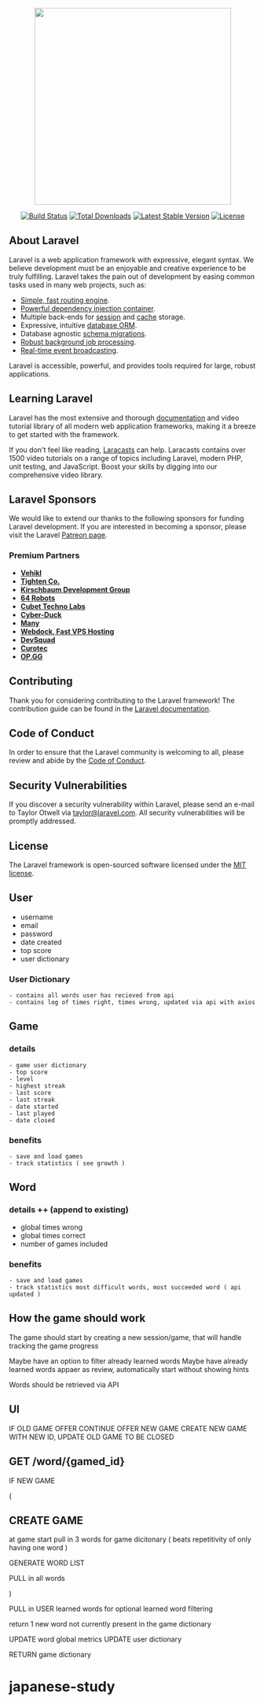 <p align="center"><a href="https://laravel.com" target="_blank"><img src="https://raw.githubusercontent.com/laravel/art/master/logo-lockup/5%20SVG/2%20CMYK/1%20Full%20Color/laravel-logolockup-cmyk-red.svg" width="400"></a></p>

<p align="center">
<a href="https://travis-ci.org/laravel/framework"><img src="https://travis-ci.org/laravel/framework.svg" alt="Build Status"></a>
<a href="https://packagist.org/packages/laravel/framework"><img src="https://img.shields.io/packagist/dt/laravel/framework" alt="Total Downloads"></a>
<a href="https://packagist.org/packages/laravel/framework"><img src="https://img.shields.io/packagist/v/laravel/framework" alt="Latest Stable Version"></a>
<a href="https://packagist.org/packages/laravel/framework"><img src="https://img.shields.io/packagist/l/laravel/framework" alt="License"></a>
</p>

## About Laravel

Laravel is a web application framework with expressive, elegant syntax. We believe development must be an enjoyable and creative experience to be truly fulfilling. Laravel takes the pain out of development by easing common tasks used in many web projects, such as:

-   [Simple, fast routing engine](https://laravel.com/docs/routing).
-   [Powerful dependency injection container](https://laravel.com/docs/container).
-   Multiple back-ends for [session](https://laravel.com/docs/session) and [cache](https://laravel.com/docs/cache) storage.
-   Expressive, intuitive [database ORM](https://laravel.com/docs/eloquent).
-   Database agnostic [schema migrations](https://laravel.com/docs/migrations).
-   [Robust background job processing](https://laravel.com/docs/queues).
-   [Real-time event broadcasting](https://laravel.com/docs/broadcasting).

Laravel is accessible, powerful, and provides tools required for large, robust applications.

## Learning Laravel

Laravel has the most extensive and thorough [documentation](https://laravel.com/docs) and video tutorial library of all modern web application frameworks, making it a breeze to get started with the framework.

If you don't feel like reading, [Laracasts](https://laracasts.com) can help. Laracasts contains over 1500 video tutorials on a range of topics including Laravel, modern PHP, unit testing, and JavaScript. Boost your skills by digging into our comprehensive video library.

## Laravel Sponsors

We would like to extend our thanks to the following sponsors for funding Laravel development. If you are interested in becoming a sponsor, please visit the Laravel [Patreon page](https://patreon.com/taylorotwell).

### Premium Partners

-   **[Vehikl](https://vehikl.com/)**
-   **[Tighten Co.](https://tighten.co)**
-   **[Kirschbaum Development Group](https://kirschbaumdevelopment.com)**
-   **[64 Robots](https://64robots.com)**
-   **[Cubet Techno Labs](https://cubettech.com)**
-   **[Cyber-Duck](https://cyber-duck.co.uk)**
-   **[Many](https://www.many.co.uk)**
-   **[Webdock, Fast VPS Hosting](https://www.webdock.io/en)**
-   **[DevSquad](https://devsquad.com)**
-   **[Curotec](https://www.curotec.com/)**
-   **[OP.GG](https://op.gg)**

## Contributing

Thank you for considering contributing to the Laravel framework! The contribution guide can be found in the [Laravel documentation](https://laravel.com/docs/contributions).

## Code of Conduct

In order to ensure that the Laravel community is welcoming to all, please review and abide by the [Code of Conduct](https://laravel.com/docs/contributions#code-of-conduct).

## Security Vulnerabilities

If you discover a security vulnerability within Laravel, please send an e-mail to Taylor Otwell via [taylor@laravel.com](mailto:taylor@laravel.com). All security vulnerabilities will be promptly addressed.

## License

The Laravel framework is open-sourced software licensed under the [MIT license](https://opensource.org/licenses/MIT).

## User

-   username
-   email
-   password
-   date created
-   top score
-   user dictionary

### User Dictionary

    - contains all words user has recieved from api
    - contains log of times right, times wrong, updated via api with axios

## Game

### details

    - game user dictionary
    - top score
    - level
    - highest streak
    - last score
    - last streak
    - date started
    - last played
    - date closed

### benefits

    - save and load games
    - track statistics ( see growth )

## Word

### details ++ (append to existing)

-   global times wrong
-   global times correct
-   number of games included

### benefits

    - save and load games
    - track statistics most difficult words, most succeeded word ( api updated )

## How the game should work

The game should start by creating a new session/game, that will handle tracking the game progress

Maybe have an option to filter already learned words
Maybe have already learned words appaer as review, automatically start without showing hints

Words should be retrieved via API

## UI

IF OLD GAME OFFER CONTINUE
OFFER NEW GAME CREATE NEW GAME WITH NEW ID, UPDATE OLD GAME TO BE CLOSED

## GET /word/{gamed_id}

IF NEW GAME

(

## CREATE GAME

at game start pull in 3 words for game dicitonary ( beats repetitivity of only having one word )

GENERATE WORD LIST

PULL in all words

)

PULL in USER learned words for optional learned word filtering

return 1 new word not currently present in the game dictionary

UPDATE word global metrics
UPDATE user dictionary

RETURN game dictionary
# japanese-study
